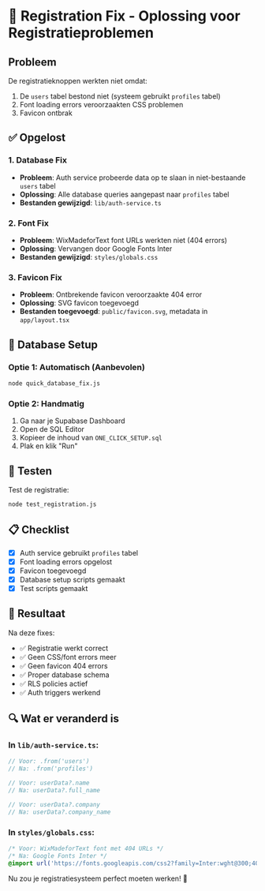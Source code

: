 # 🔧 Registration Fix - Oplossing voor Registratieproblemen

## Probleem
De registratieknoppen werkten niet omdat:
1. De `users` tabel bestond niet (systeem gebruikt `profiles` tabel)
2. Font loading errors veroorzaakten CSS problemen
3. Favicon ontbrak

## ✅ Opgelost

### 1. Database Fix
- **Probleem**: Auth service probeerde data op te slaan in niet-bestaande `users` tabel
- **Oplossing**: Alle database queries aangepast naar `profiles` tabel
- **Bestanden gewijzigd**: `lib/auth-service.ts`

### 2. Font Fix
- **Probleem**: WixMadeforText font URLs werkten niet (404 errors)
- **Oplossing**: Vervangen door Google Fonts Inter
- **Bestanden gewijzigd**: `styles/globals.css`

### 3. Favicon Fix
- **Probleem**: Ontbrekende favicon veroorzaakte 404 error
- **Oplossing**: SVG favicon toegevoegd
- **Bestanden toegevoegd**: `public/favicon.svg`, metadata in `app/layout.tsx`

## 🚀 Database Setup

### Optie 1: Automatisch (Aanbevolen)
```bash
node quick_database_fix.js
```

### Optie 2: Handmatig
1. Ga naar je Supabase Dashboard
2. Open de SQL Editor
3. Kopieer de inhoud van `ONE_CLICK_SETUP.sql`
4. Plak en klik "Run"

## 🧪 Testen

Test de registratie:
```bash
node test_registration.js
```

## 📋 Checklist

- [x] Auth service gebruikt `profiles` tabel
- [x] Font loading errors opgelost
- [x] Favicon toegevoegd
- [x] Database setup scripts gemaakt
- [x] Test scripts gemaakt

## 🎯 Resultaat

Na deze fixes:
- ✅ Registratie werkt correct
- ✅ Geen CSS/font errors meer
- ✅ Geen favicon 404 errors
- ✅ Proper database schema
- ✅ RLS policies actief
- ✅ Auth triggers werkend

## 🔍 Wat er veranderd is

### In `lib/auth-service.ts`:
```typescript
// Voor: .from('users')
// Na: .from('profiles')

// Voor: userData?.name
// Na: userData?.full_name

// Voor: userData?.company  
// Na: userData?.company_name
```

### In `styles/globals.css`:
```css
/* Voor: WixMadeforText font met 404 URLs */
/* Na: Google Fonts Inter */
@import url('https://fonts.googleapis.com/css2?family=Inter:wght@300;400;500;600;700;800&display=swap');
```

Nu zou je registratiesysteem perfect moeten werken! 🎉
